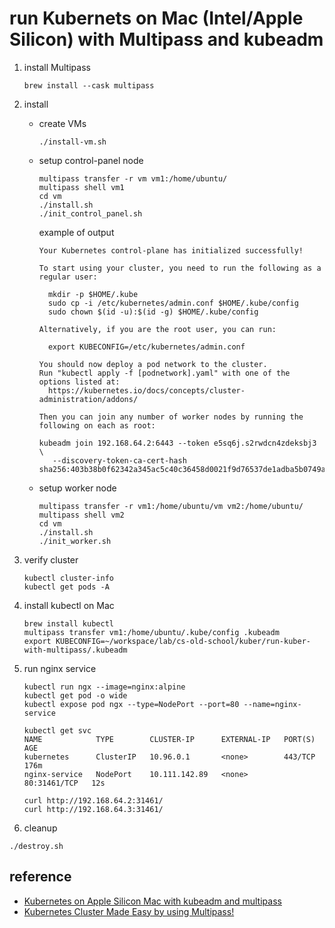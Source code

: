 # run Kubernets on Mac (Intel/Apple Silicon) with Multipass and kubeadm

1. install Multipass

   ```shell
   brew install --cask multipass
   ```

1. install

   - create VMs

     ```shell
     ./install-vm.sh
     ```

   - setup control-panel node

     ```shell
     multipass transfer -r vm vm1:/home/ubuntu/
     multipass shell vm1
     cd vm
     ./install.sh
     ./init_control_panel.sh
     ```

     example of output

     ```text
     Your Kubernetes control-plane has initialized successfully!
     
     To start using your cluster, you need to run the following as a regular user:
     
       mkdir -p $HOME/.kube
       sudo cp -i /etc/kubernetes/admin.conf $HOME/.kube/config
       sudo chown $(id -u):$(id -g) $HOME/.kube/config
     
     Alternatively, if you are the root user, you can run:
     
       export KUBECONFIG=/etc/kubernetes/admin.conf
     
     You should now deploy a pod network to the cluster.
     Run "kubectl apply -f [podnetwork].yaml" with one of the options listed at:
       https://kubernetes.io/docs/concepts/cluster-administration/addons/
     
     Then you can join any number of worker nodes by running the following on each as root:
     
     kubeadm join 192.168.64.2:6443 --token e5sq6j.s2rwdcn4zdeksbj3 \
     	--discovery-token-ca-cert-hash sha256:403b38b0f62342a345ac5c40c36458d0021f9d76537de1adba5b0749abcdc3f9
     ```

   - setup worker node

      ```shell
      multipass transfer -r vm1:/home/ubuntu/vm vm2:/home/ubuntu/
      multipass shell vm2
      cd vm
      ./install.sh
      ./init_worker.sh
      ```

1. verify cluster

   ```shell
   kubectl cluster-info
   kubectl get pods -A
   ```

1. install kubectl on Mac

   ```shell
   brew install kubectl
   multipass transfer vm1:/home/ubuntu/.kube/config .kubeadm
   export KUBECONFIG=~/workspace/lab/cs-old-school/kuber/run-kuber-with-multipass/.kubeadm
   ```

1. run nginx service

   ```shell
   kubectl run ngx --image=nginx:alpine
   kubectl get pod -o wide
   kubectl expose pod ngx --type=NodePort --port=80 --name=nginx-service
   
   kubectl get svc
   NAME            TYPE        CLUSTER-IP      EXTERNAL-IP   PORT(S)        AGE
   kubernetes      ClusterIP   10.96.0.1       <none>        443/TCP        176m
   nginx-service   NodePort    10.111.142.89   <none>        80:31461/TCP   12s
   
   curl http://192.168.64.2:31461/
   curl http://192.168.64.3:31461/
   ```

1. cleanup

```shell
./destroy.sh
```

## reference

- [Kubernetes on Apple Silicon Mac with kubeadm and multipass](https://yuki-nakamura.com/2023/05/27/kubernetes-on-apple-silicon-mac-with-kubeadm-and-multipass/)
- [Kubernetes Cluster Made Easy by using Multipass!](https://github.com/yujunliang/multipass-kubernetes/blob/master/README.md)
